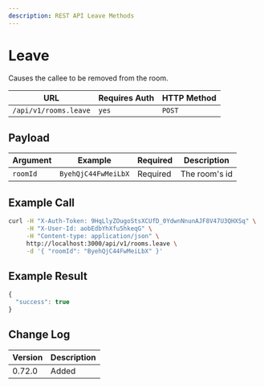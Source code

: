 ```yaml
---
description: REST API Leave Methods
---
```


# Leave

Causes the callee to be removed from the room.

| URL                   | Requires Auth | HTTP Method |
| --------------------- | ------------- | ----------- |
| `/api/v1/rooms.leave` | `yes`         | `POST`      |

## Payload

| Argument | Example             | Required | Description   |
| -------- | ------------------- | -------- | ------------- |
| `roomId` | `ByehQjC44FwMeiLbX` | Required | The room's id |

## Example Call

```bash
curl -H "X-Auth-Token: 9HqLlyZOugoStsXCUfD_0YdwnNnunAJF8V47U3QHXSq" \
     -H "X-User-Id: aobEdbYhXfu5hkeqG" \
     -H "Content-type: application/json" \
     http://localhost:3000/api/v1/rooms.leave \
     -d '{ "roomId": "ByehQjC44FwMeiLbX" }'
```

## Example Result

```javascript
{
  "success": true
}
```

## Change Log

| Version | Description |
| ------- | ----------- |
| 0.72.0  | Added       |

